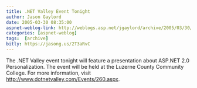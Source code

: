 ```yaml
---
title: .NET Valley Event Tonight
author: Jason Gaylord
date: 2005-03-30 08:35:00
aspnet-weblog-link: http://weblogs.asp.net/jgaylord/archive/2005/03/30/396250.aspx
categories: [aspnet-weblog]
tags:  [archive]
bitly: https://jasong.us/2T3aRvC
---
```


The .NET Valley event tonight will feature a presentation about ASP.NET 2.0 Personalization. The event will be held at the Luzerne County Community College. For more information, visit http://www.dotnetvalley.com/Events/260.aspx.